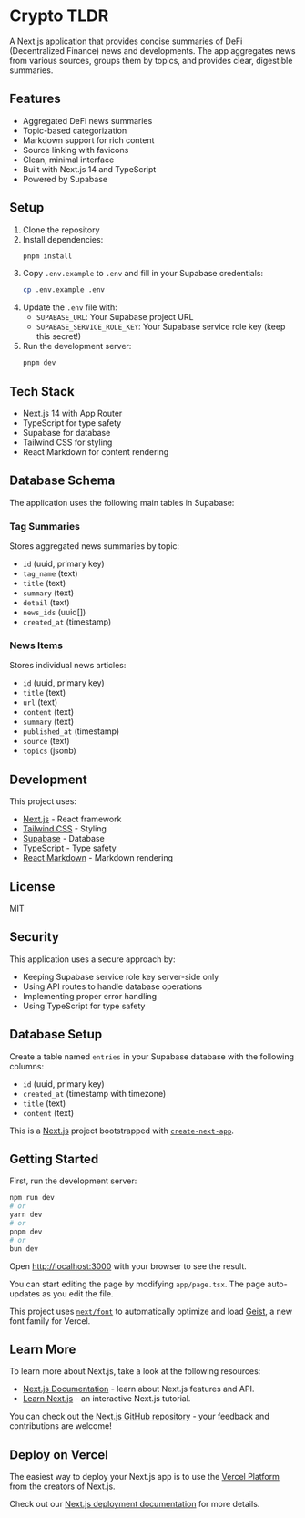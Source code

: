 # Crypto TLDR

A Next.js application that provides concise summaries of DeFi (Decentralized Finance) news and developments. The app aggregates news from various sources, groups them by topics, and provides clear, digestible summaries.

## Features

- Aggregated DeFi news summaries
- Topic-based categorization
- Markdown support for rich content
- Source linking with favicons
- Clean, minimal interface
- Built with Next.js 14 and TypeScript
- Powered by Supabase

## Setup

1. Clone the repository
2. Install dependencies:
   ```bash
   pnpm install
   ```
3. Copy `.env.example` to `.env` and fill in your Supabase credentials:
   ```bash
   cp .env.example .env
   ```
4. Update the `.env` file with:
   - `SUPABASE_URL`: Your Supabase project URL
   - `SUPABASE_SERVICE_ROLE_KEY`: Your Supabase service role key (keep this secret!)
5. Run the development server:
   ```bash
   pnpm dev
   ```

## Tech Stack

- Next.js 14 with App Router
- TypeScript for type safety
- Supabase for database
- Tailwind CSS for styling
- React Markdown for content rendering

## Database Schema

The application uses the following main tables in Supabase:

### Tag Summaries
Stores aggregated news summaries by topic:
- `id` (uuid, primary key)
- `tag_name` (text)
- `title` (text)
- `summary` (text)
- `detail` (text)
- `news_ids` (uuid[])
- `created_at` (timestamp)

### News Items
Stores individual news articles:
- `id` (uuid, primary key)
- `title` (text)
- `url` (text)
- `content` (text)
- `summary` (text)
- `published_at` (timestamp)
- `source` (text)
- `topics` (jsonb)

## Development

This project uses:
- [Next.js](https://nextjs.org) - React framework
- [Tailwind CSS](https://tailwindcss.com) - Styling
- [Supabase](https://supabase.com) - Database
- [TypeScript](https://www.typescriptlang.org) - Type safety
- [React Markdown](https://github.com/remarkjs/react-markdown) - Markdown rendering

## License

MIT

## Security

This application uses a secure approach by:
- Keeping Supabase service role key server-side only
- Using API routes to handle database operations
- Implementing proper error handling
- Using TypeScript for type safety

## Database Setup

Create a table named `entries` in your Supabase database with the following columns:
- `id` (uuid, primary key)
- `created_at` (timestamp with timezone)
- `title` (text)
- `content` (text)

This is a [Next.js](https://nextjs.org) project bootstrapped with [`create-next-app`](https://nextjs.org/docs/app/api-reference/cli/create-next-app).

## Getting Started

First, run the development server:

```bash
npm run dev
# or
yarn dev
# or
pnpm dev
# or
bun dev
```

Open [http://localhost:3000](http://localhost:3000) with your browser to see the result.

You can start editing the page by modifying `app/page.tsx`. The page auto-updates as you edit the file.

This project uses [`next/font`](https://nextjs.org/docs/app/building-your-application/optimizing/fonts) to automatically optimize and load [Geist](https://vercel.com/font), a new font family for Vercel.

## Learn More

To learn more about Next.js, take a look at the following resources:

- [Next.js Documentation](https://nextjs.org/docs) - learn about Next.js features and API.
- [Learn Next.js](https://nextjs.org/learn) - an interactive Next.js tutorial.

You can check out [the Next.js GitHub repository](https://github.com/vercel/next.js) - your feedback and contributions are welcome!

## Deploy on Vercel

The easiest way to deploy your Next.js app is to use the [Vercel Platform](https://vercel.com/new?utm_medium=default-template&filter=next.js&utm_source=create-next-app&utm_campaign=create-next-app-readme) from the creators of Next.js.

Check out our [Next.js deployment documentation](https://nextjs.org/docs/app/building-your-application/deploying) for more details.
